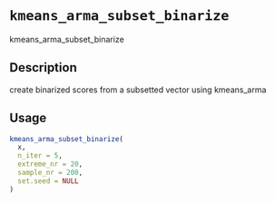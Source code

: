 # `kmeans_arma_subset_binarize`

kmeans_arma_subset_binarize


## Description

create binarized scores from a subsetted vector using kmeans_arma


## Usage

```r
kmeans_arma_subset_binarize(
  x,
  n_iter = 5,
  extreme_nr = 20,
  sample_nr = 200,
  set.seed = NULL
)
```


